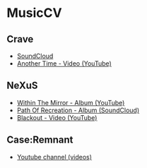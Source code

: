 # MusicCV

## Crave
- <a href="https://soundcloud.com/d_e_k_i" target="_blank">SoundCloud</a>
- <a href="https://www.youtube.com/watch?v=O4yE-yH6KT0" target="_blank">Another Time - Video (YouTube)</a>

## NeXuS
- <a href="https://www.youtube.com/watch?v=oT6SswH7g6k" target="_blank">Within The Mirror - Album (YouTube)</a>
- <a href="https://soundcloud.com/d_e_k_i/nexus-path-of-recreation" target="_blank">Path Of Recreation - Album (SoundCloud)</a>
- <a href="https://www.youtube.com/watch?v=AM49SV3tk1g" target="_blank">Blackout - Video (YouTube)</a>

## Case:Remnant
- <a href="https://www.youtube.com/@caseRemnant/videos" target="_blank">Youtube channel (videos)</a>
